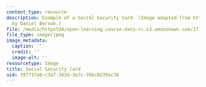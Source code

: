 ```yaml
---
content_type: resource
description: Example of a Social Security Card. (Image adapted from http://www.ssa.gov
  by Daniel Bersak.)
file: /media/https%3A/open-learning-course-data-rc.s3.amazonaws.com/17-432-causes-of-war-theory-and-method-fall-2003/397737a0c3a7263d3e7c78bc0239ac38_chp_socialsec1.jpg
file_type: image/jpeg
image_metadata:
  caption: ''
  credit: ''
  image-alt: ''
resourcetype: Image
title: Social Security Card
uid: 397737a0-c3a7-263d-3e7c-78bc0239ac38
---
```

